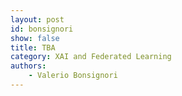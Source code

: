 ```yaml
---
layout: post
id: bonsignori
show: false
title: TBA
category: XAI and Federated Learning
authors:
    - Valerio Bonsignori
---
```

